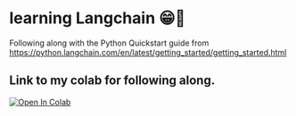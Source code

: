 # learning Langchain 😁🥰

Following along with the Python Quickstart guide from https://python.langchain.com/en/latest/getting_started/getting_started.html  
  
  
## Link to my colab for following along.
[![Open In Colab](https://colab.research.google.com/assets/colab-badge.svg)]([https://colab.research.google.com/github/nbiish/learning_langchain/blob/main/LearningLangchain.ipynb](https://github.com/nbiish/learning_langchain/blob/main/Full_Langchain_Handbook_Workthrough.ipynb))
